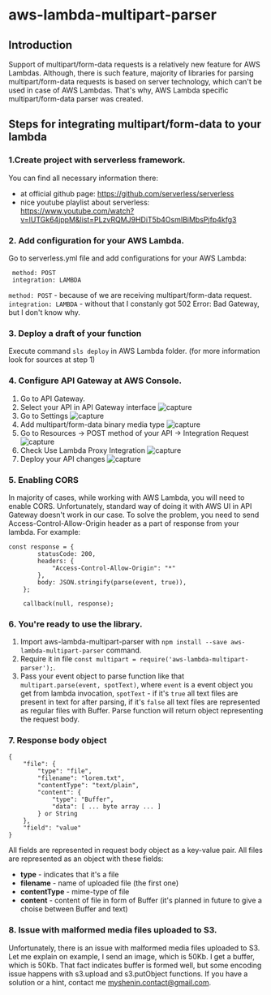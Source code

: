 # aws-lambda-multipart-parser
## Introduction
Support of multipart/form-data requests is a relatively new feature for AWS Lambdas. 
Although, there is such feature, majority of libraries for parsing multipart/form-data requests is based on server technology, which can't be used in case of AWS Lambdas. That's why, AWS Lambda specific multipart/form-data parser was created.
## Steps for integrating multipart/form-data to your lambda
### 1.Create project with serverless framework.
You can find all necessary information there:
  - at official github page: https://github.com/serverless/serverless
  - nice youtube playlist about serverless: https://www.youtube.com/watch?v=lUTGk64jppM&list=PLzvRQMJ9HDiT5b4OsmIBiMbsPjfp4kfg3
### 2. Add configuration for your AWS Lambda.
Go to serverless.yml file and add configurations for your AWS Lambda:
  ```
   method: POST
   integration: LAMBDA
  ```
`method: POST` - because of we are receiving multipart/form-data request.
`integration: LAMBDA` - without that I constanly got 502 Error: Bad Gateway, but I don't know why.
### 3. Deploy a draft of your function
Execute command `sls deploy` in AWS Lambda folder. (for more information look for sources at step 1)
### 4. Configure API Gateway at AWS Console.
1. Go to API Gateway.
2. Select your API in API Gateway interface
![capture](https://user-images.githubusercontent.com/20258226/33311015-d7901538-d423-11e7-84d8-73b8cff51b42.PNG)
3. Go to Settings
![capture](https://user-images.githubusercontent.com/20258226/35557894-cee549a8-05a6-11e8-98b6-8e152cac563f.PNG)
4. Add multipart/form-data binary media type
![capture](https://user-images.githubusercontent.com/20258226/35558023-387aefa8-05a7-11e8-9cb8-795b7b464d5b.PNG)
5. Go to Resources -> POST method of your API -> Integration Request
![capture](https://user-images.githubusercontent.com/20258226/33311472-324188d0-d425-11e7-9930-86fbad3db181.PNG)
6. Check Use Lambda Proxy Integration
![capture](https://user-images.githubusercontent.com/20258226/33311533-57ea733a-d425-11e7-8297-485045c8959e.PNG)
7. Deploy your API changes
![capture](https://user-images.githubusercontent.com/20258226/33311608-9cf019a8-d425-11e7-881f-874577a6c4e2.PNG)
### 5. Enabling CORS
In majority of cases, while working with AWS Lambda, you will need to enable CORS. Unfortunately, standard way of doing it with AWS UI in API Gateway doesn't work in our case. To solve the problem, you need to send Access-Control-Allow-Origin header as a part of response from your lambda. For example:
```
const response = {
        statusCode: 200,
        headers: {
            "Access-Control-Allow-Origin": "*"
        },
        body: JSON.stringify(parse(event, true)),
    };

    callback(null, response);
```
### 6. You're ready to use the library.
1. Import aws-lambda-multipart-parser with `npm install --save aws-lambda-multipart-parser` command.
2. Require it in file `const multipart = require('aws-lambda-multipart-parser');`.
3. Pass your event object to parse function like that `multipart.parse(event, spotText)`, where `event` is a event object you get from lambda invocation, `spotText` - if it's `true` all text files are present in text for after parsing, if it's `false` all text files are represented as regular files with Buffer. Parse function will return object representing the request body.
### 7. Response body object
```
{
    "file": {
        "type": "file",
        "filename": "lorem.txt",
        "contentType": "text/plain",
        "content": {
            "type": "Buffer",
            "data": [ ... byte array ... ]
        } or String
    },
    "field": "value"
}
```
All fields are represented in request body object as a key-value pair.
All files are represented as an object with these fields:
  - __type__ - indicates that it's a file
  - __filename__ - name of uploaded file (the first one)
  - __contentType__ - mime-type of file
  - __content__ - content of file in form of Buffer (it's planned in future to give a choise between Buffer and text)
  
### 8. Issue with malformed media files uploaded to S3.
Unfortunately, there is an issue with malformed media files uploaded to S3. Let me explain on example,
I send an image, which is 50Kb. I get a buffer, which is 50Kb. That fact indicates buffer is formed well, 
but some encoding issue happens with s3.upload and s3.putObject functions. If you have a solution or a hint, contact me
myshenin.contact@gmail.com.